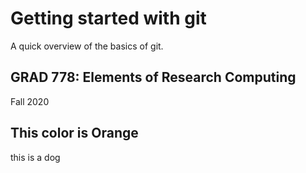 # Getting started with git

A quick overview of the basics of git.

## GRAD 778: Elements of Research Computing

Fall 2020

## This color is Orange

this is a dog
